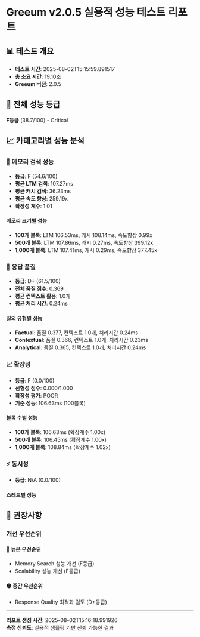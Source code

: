 # Greeum v2.0.5 실용적 성능 테스트 리포트

## 📊 테스트 개요
- **테스트 시간**: 2025-08-02T15:15:59.891517
- **총 소요 시간**: 19.10초
- **Greeum 버전**: 2.0.5

## 🎯 전체 성능 등급
**F등급** (38.7/100) - Critical

## 📈 카테고리별 성능 분석

### 🧠 메모리 검색 성능
- **등급**: F (54.6/100)
- **평균 LTM 검색**: 107.27ms
- **평균 캐시 검색**: 36.23ms
- **평균 속도 향상**: 259.19x
- **확장성 계수**: 1.01

#### 메모리 크기별 성능
- **100개 블록**: LTM 106.53ms, 캐시 108.14ms, 속도향상 0.99x
- **500개 블록**: LTM 107.86ms, 캐시 0.27ms, 속도향상 399.12x
- **1,000개 블록**: LTM 107.41ms, 캐시 0.29ms, 속도향상 377.45x

### 📝 응답 품질
- **등급**: D+ (61.5/100)
- **전체 품질 점수**: 0.369
- **평균 컨텍스트 활용**: 1.0개
- **평균 처리 시간**: 0.24ms

#### 질의 유형별 성능
- **Factual**: 품질 0.377, 컨텍스트 1.0개, 처리시간 0.24ms
- **Contextual**: 품질 0.366, 컨텍스트 1.0개, 처리시간 0.23ms
- **Analytical**: 품질 0.365, 컨텍스트 1.0개, 처리시간 0.24ms

### 📈 확장성
- **등급**: F (0.0/100)
- **선형성 점수**: 0.000/1.000
- **확장성 평가**: POOR
- **기준 성능**: 106.63ms (100블록)

#### 블록 수별 성능
- **100개 블록**: 106.63ms (확장계수 1.00x)
- **500개 블록**: 106.45ms (확장계수 1.00x)
- **1,000개 블록**: 108.84ms (확장계수 1.02x)

### ⚡ 동시성
- **등급**: N/A (0.0/100)

#### 스레드별 성능

## 🎯 권장사항

### 개선 우선순위

#### 🔴 높은 우선순위
- Memory Search 성능 개선 (F등급)
- Scalability 성능 개선 (F등급)

#### 🟡 중간 우선순위
- Response Quality 최적화 검토 (D+등급)

---
**리포트 생성 시간**: 2025-08-02T15:16:18.991926  
**측정 신뢰도**: 실용적 샘플링 기반 신뢰 가능한 결과
